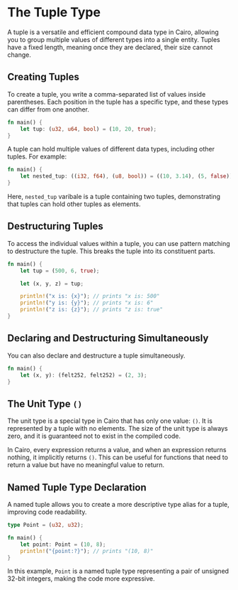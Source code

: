 # The Tuple Type

A tuple is a versatile and efficient compound data type in Cairo, allowing you to group multiple values of different types into a single entity. Tuples have a fixed length, meaning once they are declared, their size cannot change.

## Creating Tuples

To create a tuple, you write a comma-separated list of values inside parentheses. Each position in the tuple has a specific type, and these types can differ from one another.

```rust
fn main() {
    let tup: (u32, u64, bool) = (10, 20, true);
}
```

A tuple can hold multiple values of different data types, including other tuples. For example:

```rust
fn main() {
    let nested_tup: ((i32, f64), (u8, bool)) = ((10, 3.14), (5, false));
}
```

Here, `nested_tup` varibale is a tuple containing two tuples, demonstrating that tuples can hold other tuples as elements.


## Destructuring Tuples

To access the individual values within a tuple, you can use pattern matching to destructure the tuple. This breaks the tuple into its constituent parts.

```rust
fn main() {
    let tup = (500, 6, true);

    let (x, y, z) = tup;

    println!("x is: {x}"); // prints "x is: 500"
    println!("y is: {y}"); // prints "x is: 6"
    println!("z is: {z}"); // prints "z is: true"
}
```

## Declaring and Destructuring Simultaneously

You can also declare and destructure a tuple simultaneously.

```rust
fn main() {
    let (x, y): (felt252, felt252) = (2, 3);
}
```

## The Unit Type `()`

The unit type is a special type in Cairo that has only one value: `()`. It is represented by a tuple with no elements. The size of the unit type is always zero, and it is guaranteed not to exist in the compiled code.

In Cairo, every expression returns a value, and when an expression returns nothing, it implicitly returns `()`. This can be useful for functions that need to return a value but have no meaningful value to return.

## Named Tuple Type Declaration

A named tuple allows you to create a more descriptive type alias for a tuple, improving code readability.

```rust
type Point = (u32, u32);

fn main() {
    let point: Point = (10, 8);
    println!("{point:?}"); // prints "(10, 8)"
}
```

In this example, `Point` is a named tuple type representing a pair of unsigned 32-bit integers, making the code more expressive.
